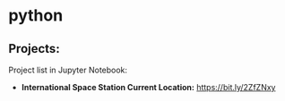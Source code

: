 # python

## Projects:
Project list in Jupyter Notebook:

* **International Space Station Current Location:** https://bit.ly/2ZfZNxy 
